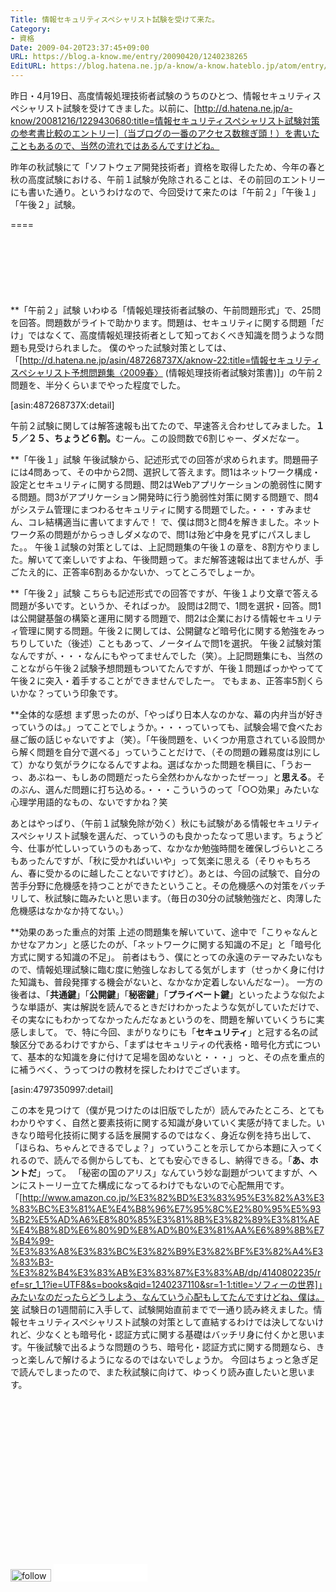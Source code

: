 ```yaml
---
Title: 情報セキュリティスペシャリスト試験を受けて来た。
Category:
- 資格
Date: 2009-04-20T23:37:45+09:00
URL: https://blog.a-know.me/entry/20090420/1240238265
EditURL: https://blog.hatena.ne.jp/a-know/a-know.hateblo.jp/atom/entry/12921228815727980109
---
```


昨日・4月19日、高度情報処理技術者試験のうちのひとつ、情報セキュリティスペシャリスト試験を受けてきました。以前に、[http://d.hatena.ne.jp/a-know/20081216/1229430680:title=情報セキュリティスペシャリスト試験対策の参考書比較のエントリー]（当ブログの一番のアクセス数稼ぎ頭！）を書いたこともあるので、当然の流れではあるんですけどね。

昨年の秋試験にて「ソフトウェア開発技術者」資格を取得したため、今年の春と秋の高度試験における、午前１試験が免除されることは、その前回のエントリーにも書いた通り。というわけなので、今回受けて来たのは「午前２」「午後１」「午後２」試験。

====

<script async src="//pagead2.googlesyndication.com/pagead/js/adsbygoogle.js"></script>
<!-- article-top -->
<ins class="adsbygoogle"
     style="display:inline-block;width:728px;height:90px"
     data-ad-client="ca-pub-3463034538369189"
     data-ad-slot="8367620130"></ins>
<script>
(adsbygoogle = window.adsbygoogle || []).push({});
</script>


**「午前２」試験
いわゆる「情報処理技術者試験の、午前問題形式」で、25問を回答。問題数がライトで助かります。問題は、セキュリティに関する問題「だけ」ではなくて、高度情報処理技術者として知っておくべき知識を問うような問題も見受けられました。
僕のやった試験対策としては、「[http://d.hatena.ne.jp/asin/487268737X/aknow-22:title=情報セキュリティスペシャリスト予想問題集〈2009春〉 (情報処理技術者試験対策書)]」の午前２問題を、半分くらいまでやった程度でした。


[asin:487268737X:detail]


午前２試験に関しては解答速報も出てたので、早速答え合わせしてみました。<span style="font-weight:bold;">１５／２５、ちょうど６割。</span>むーん。この設問数で6割じゃー、ダメだなー。


**「午後１」試験
午後試験から、記述形式での回答が求められます。問題冊子には4問あって、その中から2問、選択して答えます。問1はネットワーク構成・設定とセキュリティに関する問題、問2はWebアプリケーションの脆弱性に関する問題。問3がアプリケーション開発時に行う脆弱性対策に関する問題で、問4がシステム管理にまつわるセキュリティに関する問題でした。・・・すみません、コレ結構適当に書いてますんで！
で、僕は問3と問4を解きました。ネットワーク系の問題がからっきしダメなので、問1は殆ど中身を見ずにパスしました。。
午後１試験の対策としては、上記問題集の午後１の章を、8割方やりました。解いてて楽しいですよね、午後問題って。まだ解答速報は出てませんが、手ごたえ的に、正答率6割あるかないか、ってところでしょーか。


**「午後２」試験
こちらも記述形式での回答ですが、午後１より文章で答える問題が多いです。というか、そればっか。
設問は2問で、1問を選択・回答。問1は公開鍵基盤の構築と運用に関する問題で、問2は企業における情報セキュリティ管理に関する問題。午後２に関しては、公開鍵など暗号化に関する勉強をみっちりしていた（後述）こともあって、ノータイムで問1を選択。
午後２試験対策なんですが、・・・なんにもやってませんでした（笑）。上記問題集にも、当然のことながら午後２試験予想問題もついてたんですが、午後１問題ばっかやってて午後２に突入・着手することができませんでしたー。
でもまぁ、正答率5割くらいかな？っていう印象です。


**全体的な感想
まず思ったのが、「やっぱり日本人なのかな、幕の内弁当が好きっていうのは。」ってことでしょうか。・・・っていっても、試験会場で食べたお昼ご飯の話じゃないですよ（笑）。「午後問題を、いくつか用意されている設問から解く問題を自分で選べる」っていうことだけで、（その問題の難易度は別にして）かなり気がラクになるんですよね。選ばなかった問題を横目に、「うおーっ、あぶねー、もしあの問題だったら全然わかんなかったぜーっ」と<span style="font-weight:bold;">思える</span>。そのぶん、選んだ問題に打ち込める。・・・こういうのって「○○効果」みたいな心理学用語的なもの、ないですかね？笑

あとはやっぱり、（午前１試験免除が効く）秋にも試験がある情報セキュリティスペシャリスト試験を選んだ、っていうのも良かったなって思います。ちょうど今、仕事が忙しいっていうのもあって、なかなか勉強時間を確保しづらいところもあったんですが、「秋に受かればいいや」って気楽に思える（そりゃもちろん、春に受かるのに越したことないですけど）。あとは、今回の試験で、自分の苦手分野に危機感を持つことができたということ。その危機感への対策をバッチリして、秋試験に臨みたいと思います。（毎日の30分の試験勉強だと、肉薄した危機感はなかなか持てない。）


**効果のあった重点的対策
上述の問題集を解いていて、途中で「こりゃなんとかせなアカン」と感じたのが、「ネットワークに関する知識の不足」と「暗号化方式に関する知識の不足」。
前者はもう、僕にとっての永遠のテーマみたいなもので、情報処理試験に臨む度に勉強しなおしてる気がします（せっかく身に付けた知識も、普段発揮する機会がないと、なかなか定着しないんだなー）。
一方の後者は、「<span style="font-weight:bold;">共通鍵</span>」「<span style="font-weight:bold;">公開鍵</span>」「<span style="font-weight:bold;">秘密鍵</span>」「<span style="font-weight:bold;">プライベート鍵</span>」といったような似たような単語が、実は解説を読んでるときだけわかったような気がしていただけで、その実なにもわかってなかったんだなぁというのを、問題を解いていくうちに実感しまして。
で、特に今回、まがりなりにも「<span style="font-weight:bold;">セキュリティ</span>」と冠する名の試験区分であるわけですから、「まずはセキュリティの代表格・暗号化方式について、基本的な知識を身に付けて足場を固めないと・・・」っと、その点を重点的に補うべく、うってつけの教材を探したわけでございます。


[asin:4797350997:detail]


この本を見つけて（僕が見つけたのは旧版でしたが）読んでみたところ、とてもわかりやすく、自然と要素技術に関する知識が身いていく実感が持てました。いきなり暗号化技術に関する話を展開するのではなく、身近な例を持ち出して、「ほらね、ちゃんとできるでしょ？」っていうことを示してから本題に入ってくれるので、読んでる側からしても、とても安心できるし、納得できる。「<span style="font-weight:bold;">あ、ホントだ</span>」って。
「秘密の国のアリス」なんていう妙な副題がついてますが、ヘンにストーリー立てた構成になってるわけでもないので心配無用です。「[http://www.amazon.co.jp/%E3%82%BD%E3%83%95%E3%82%A3%E3%83%BC%E3%81%AE%E4%B8%96%E7%95%8C%E2%80%95%E5%93%B2%E5%AD%A6%E8%80%85%E3%81%8B%E3%82%89%E3%81%AE%E4%B8%8D%E6%80%9D%E8%AD%B0%E3%81%AA%E6%89%8B%E7%B4%99-%E3%83%A8%E3%83%BC%E3%82%B9%E3%82%BF%E3%82%A4%E3%83%B3-%E3%82%B4%E3%83%AB%E3%83%87%E3%83%AB/dp/4140802235/ref=sr_1_1?ie=UTF8&s=books&qid=1240237110&sr=1-1:title=ソフィーの世界]」みたいなのだったらどうしよう、なんていう心配もしてたんですけどね、僕は。笑
試験日の1週間前に入手して、試験開始直前までで一通り読み終えました。情報セキュリティスペシャリスト試験の対策として直結するわけでは決してないけれど、少なくとも暗号化・認証方式に関する基礎はバッチリ身に付くかと思います。午後試験で出るような問題のうち、暗号化・認証方式に関する問題なら、きっと楽しんで解けるようになるのではないでしょうか。
今回はちょっと急ぎ足で読んでしまったので、また秋試験に向けて、ゆっくり読み直したいと思います。


<script async src="//pagead2.googlesyndication.com/pagead/js/adsbygoogle.js"></script>
<!-- article-bottom2 -->
<ins class="adsbygoogle"
     style="display:inline-block;width:300px;height:250px"
     data-ad-client="ca-pub-3463034538369189"
     data-ad-slot="5274552934"></ins>
<script>
(adsbygoogle = window.adsbygoogle || []).push({});
</script>


<div>
<a href='http://cloud.feedly.com/#subscription%2Ffeed%2Fhttp%3A%2F%2Fblog.a-know.me%2Ffeed'  target='blank'><img id='feedlyFollow' src='//s3.feedly.com/img/follows/feedly-follow-rectangle-volume-small_2x.png' alt='follow us in feedly' width='65' height='20'></a>

<iframe src="//blog.hatena.ne.jp/a-know/a-know.hateblo.jp/subscribe/iframe" allowtransparency="true" frameborder="0" scrolling="no" width="150" height="28"></iframe>
</div>


<script src="https://moshi-moshi.moshimo.works/moshimoshi/a_know_blog/20090420-1240238265?title=%E6%83%85%E5%A0%B1%E3%82%BB%E3%82%AD%E3%83%A5%E3%83%AA%E3%83%86%E3%82%A3%E3%82%B9%E3%83%9A%E3%82%B7%E3%83%A3%E3%83%AA%E3%82%B9%E3%83%88%E8%A9%A6%E9%A8%93%E3%82%92%E5%8F%97%E3%81%91%E3%81%A6%E6%9D%A5%E3%81%9F%E3%80%82"></script>
